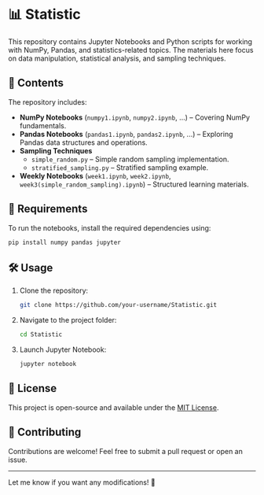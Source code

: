 # 📊 Statistic  

This repository contains Jupyter Notebooks and Python scripts for working with NumPy, Pandas, and statistics-related topics. The materials here focus on data manipulation, statistical analysis, and sampling techniques.  

## 📂 Contents  

The repository includes:  
- **NumPy Notebooks** (`numpy1.ipynb`, `numpy2.ipynb`, ...) – Covering NumPy fundamentals.  
- **Pandas Notebooks** (`pandas1.ipynb`, `pandas2.ipynb`, ...) – Exploring Pandas data structures and operations.  
- **Sampling Techniques**  
  - `simple_random.py` – Simple random sampling implementation.  
  - `stratified_sampling.py` – Stratified sampling example.  
- **Weekly Notebooks** (`week1.ipynb`, `week2.ipynb`, `week3(simple_random_sampling).ipynb`) – Structured learning materials.  

## 🚀 Requirements  

To run the notebooks, install the required dependencies using:  
```bash
pip install numpy pandas jupyter
```  

## 🛠 Usage  

1. Clone the repository:  
   ```bash
   git clone https://github.com/your-username/Statistic.git  
   ```  
2. Navigate to the project folder:  
   ```bash
   cd Statistic  
   ```  
3. Launch Jupyter Notebook:  
   ```bash
   jupyter notebook  
   ```  

## 📜 License  

This project is open-source and available under the [MIT License](LICENSE).  

## 🤝 Contributing  

Contributions are welcome! Feel free to submit a pull request or open an issue.  

---  

Let me know if you want any modifications! 🚀
